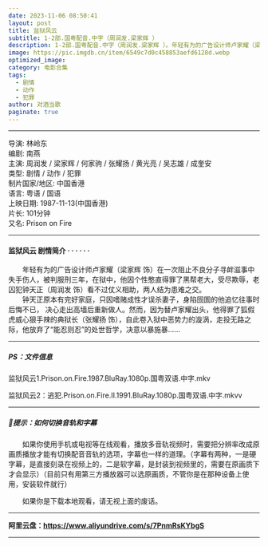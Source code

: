 ```yaml
---
date: 2023-11-06 08:50:41
layout: post
title: 监狱风云
subtitle: 1-2部.国粤配音.中字（周润发.梁家辉 ）
description: 1-2部.国粤配音.中字（周润发.梁家辉 ）。年轻有为的广告设计师卢家耀（梁家辉 饰）在一次阻止不良分子寻衅滋事中失手伤人，被判服刑三年，在狱中，他因个性憨直得罪了黑帮老大，受尽欺辱，老囚犯钟天正（周润发 饰）看不过仗义相助，两人结为患难之交......
image: https://pic.imgdb.cn/item/6549c7d0c458853aefd6128d.webp
optimized_image: 
category: 电影合集
tags:
  - 剧情
  - 动作
  - 犯罪
author: 对酒当歌
paginate: true
---
```


---

导演: 林岭东  
编剧: 南燕  
主演: 周润发 / 梁家辉 / 何家驹 / 张耀扬 / 黄光亮 / 吴志雄 / 成奎安  
类型: 剧情 / 动作 / 犯罪  
制片国家/地区: 中国香港  
语言: 粤语 / 国语  
上映日期: 1987-11-13(中国香港)  
片长: 101分钟  
又名: Prison on Fire  

---

#### 监狱风云 剧情简介 · · · · · ·

　　年轻有为的广告设计师卢家耀（梁家辉 饰）在一次阻止不良分子寻衅滋事中失手伤人，被判服刑三年，在狱中，他因个性憨直得罪了黑帮老大，受尽欺辱，老囚犯钟天正（周润发 饰）看不过仗义相助，两人结为患难之交。  
　　钟天正原本有完好家庭，只因嗜赌成性才误杀妻子，身陷囹圄的他追忆往事时后悔不已， 决心走出高墙后重新做人。然而，因为替卢家耀出头，他得罪了狐假虎威心狠手辣的典狱长（张耀扬 饰），自此卷入狱中恶势力的漩涡，走投无路之际，他放弃了“能忍则忍”的处世哲学，决意以暴施暴……

---

##### PS：文件信息

监狱风云1.Prison.on.Fire.1987.BluRay.1080p.国粤双语.中字.mkv

监狱风云2：逃犯.Prison.on.Fire.II.1991.BluRay.1080p.国粤双语.中字.mkvv  

---

##### 🔔提示：如何切换音轨和字幕

　　如果你使用手机或电视等在线观看，播放多音轨视频时，需要把分辨率改成原画质播放才能有切换配音音轨的选项，字幕也一样的道理。（字幕有两种，一是硬字幕，是直接刻录在视频上的，二是软字幕，是封装到视频里的，需要在原画质下才会显示）（目前只有用第三方播放器可以选原画质，不管你是在那种设备上使用，安装软件就行）

　　如果你是下载本地观看，请无视上面的废话。

---

**阿里云盘：<https://www.aliyundrive.com/s/7PnmRsKYbgS>**

---
